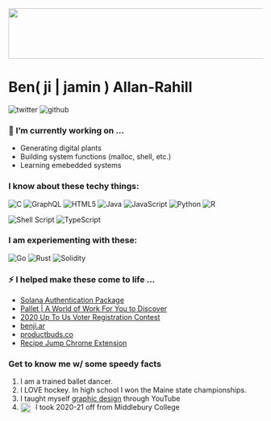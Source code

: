 
<img src="media/otter-cliffs-25 copy.jpg" style="overflow: hidden; height: 100px; width: 1000px;"/>


<h1> Ben( ji | jamin ) Allan-Rahill </h1>

![twitter](https://img.shields.io/twitter/follow/beeejar)
![github](https://img.shields.io/github/followers/benjamin-allanrahill?label=check%20out%20my%20code%21&style=plastic)

### 🔭 I’m currently working on ...


<ul id="projects" styles="display:inline; text-decoration:none">
  <li>Generating digital plants</li>
  <li>Building system functions (malloc, shell, etc.)</li>
  <li>Learning emebedded systems</li>
</ul>

### I know about these techy things:
![C](https://img.shields.io/badge/c-%2300599C.svg?style=for-the-badge&logo=c&logoColor=white)
![GraphQL](https://img.shields.io/badge/-GraphQL-E10098?style=for-the-badge&logo=graphql&logoColor=white)
![HTML5](https://img.shields.io/badge/html5-%23E34F26.svg?style=for-the-badge&logo=html5&logoColor=white)
![Java](https://img.shields.io/badge/java-%23ED8B00.svg?style=for-the-badge&logo=java&logoColor=white)
![JavaScript](https://img.shields.io/badge/javascript-%23323330.svg?style=for-the-badge&logo=javascript&logoColor=%23F7DF1E)
![Python](https://img.shields.io/badge/python-3670A0?style=for-the-badge&logo=python&logoColor=ffdd54)
![R](https://img.shields.io/badge/r-%23276DC3.svg?style=for-the-badge&logo=r&logoColor=white)

![Shell Script](https://img.shields.io/badge/shell_script-%23121011.svg?style=for-the-badge&logo=gnu-bash&logoColor=white)
![TypeScript](https://img.shields.io/badge/typescript-%23007ACC.svg?style=for-the-badge&logo=typescript&logoColor=white)

### I am experiementing with these:
![Go](https://img.shields.io/badge/go-%2300ADD8.svg?style=for-the-badge&logo=go&logoColor=white)
![Rust](https://img.shields.io/badge/rust-%23000000.svg?style=for-the-badge&logo=rust&logoColor=white)
![Solidity](https://img.shields.io/badge/Solidity-%23363636.svg?style=for-the-badge&logo=solidity&logoColor=white)


### ⚡️ I helped make these come to life ...
<ul id="projects" styles="display:inline; text-decoration:none">
  <li><a href="https://github.com/Paella-Labs/solana-firebase-auth">Solana Authentication Package</a></li>
  <li><a href="https://pallet.xyz">Pallet | A World of Work For You to Discover</a></li>
  <li><a href="https://2020upto.us">2020 Up To Us Voter Registration Contest</a></li>
  <li><a href="https://benji.ar">benji.ar</a></li>
  <li><a href="https://productbuds.co">productbuds.co</a></li>
  <li><a href="https://github.com/benjamin-allanrahill/recipe-jump">Recipe Jump Chrome Extension</a></li>
</ul>

### Get to know me w/ some speedy facts
1. I am a trained ballet dancer.
2. I LOVE hockey. In high school I won the Maine state championships.
3. I taught myself [graphic design](https://benji.ar) through YouTube 
4. I took 2020-21 off from Middlebury College <img src="media/middlogo_newsroom.png" height=20px style="float: left; margin-right: 10px;" />
